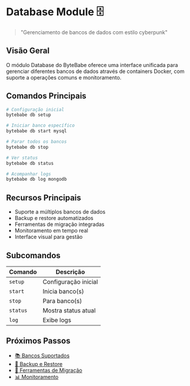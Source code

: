 # Database Module 🗄️

> "Gerenciamento de bancos de dados com estilo cyberpunk"

## Visão Geral

O módulo Database do ByteBabe oferece uma interface unificada para gerenciar diferentes bancos de dados através de containers Docker, com suporte a operações comuns e monitoramento.

## Comandos Principais

```bash
# Configuração inicial
bytebabe db setup

# Iniciar banco específico
bytebabe db start mysql

# Parar todos os bancos
bytebabe db stop

# Ver status
bytebabe db status

# Acompanhar logs
bytebabe db log mongodb
```

## Recursos Principais

- Suporte a múltiplos bancos de dados
- Backup e restore automatizados
- Ferramentas de migração integradas
- Monitoramento em tempo real
- Interface visual para gestão

## Subcomandos

| Comando | Descrição |
|---------|-----------|
| `setup` | Configuração inicial |
| `start` | Inicia banco(s) |
| `stop` | Para banco(s) |
| `status` | Mostra status atual |
| `log` | Exibe logs |

## Próximos Passos

- [📚 Bancos Suportados](supported-databases.md)
- [💾 Backup e Restore](backup-restore.md)
- [🔄 Ferramentas de Migração](migration-tools.md)
- [📊 Monitoramento](database-monitoring.md)